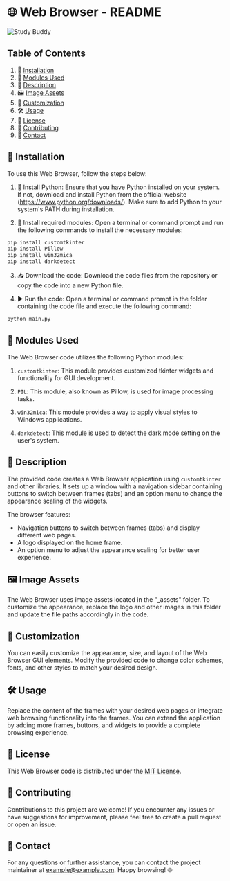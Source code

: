 # 🌐 Web Browser - README

![Study Buddy](https://i.postimg.cc/ZntZjFpg/Screenshot-2023-07-22-200700.png)

## Table of Contents
1. 🚀 [Installation](#-installation)
2. 🧩 [Modules Used](#-modules-used)
3. 📝 [Description](#-description)
4. 🖼️ [Image Assets](#-image-assets)
5. 🎨 [Customization](#-customization)
6. 🛠️ [Usage](#-usage)
7. 📜 [License](#-license)
8. 🤝 [Contributing](#-contributing)
9. 📧 [Contact](#-contact)

## 🚀 Installation <a name="installation"></a>
To use this Web Browser, follow the steps below:

1. 🐍 Install Python: Ensure that you have Python installed on your system. If not, download and install Python from the official website (https://www.python.org/downloads/). Make sure to add Python to your system's PATH during installation.

2. 🔧 Install required modules: Open a terminal or command prompt and run the following commands to install the necessary modules:

```bash
pip install customtkinter
pip install Pillow
pip install win32mica
pip install darkdetect
```

3. 📥 Download the code: Download the code files from the repository or copy the code into a new Python file.

4. ▶️ Run the code: Open a terminal or command prompt in the folder containing the code file and execute the following command:

```bash
python main.py
```

## 🧩 Modules Used <a name="modules-used"></a>
The Web Browser code utilizes the following Python modules:

1. `customtkinter`: This module provides customized tkinter widgets and functionality for GUI development.

2. `PIL`: This module, also known as Pillow, is used for image processing tasks.

3. `win32mica`: This module provides a way to apply visual styles to Windows applications.

4. `darkdetect`: This module is used to detect the dark mode setting on the user's system.

## 📝 Description <a name="description"></a>
The provided code creates a Web Browser application using `customtkinter` and other libraries. It sets up a window with a navigation sidebar containing buttons to switch between frames (tabs) and an option menu to change the appearance scaling of the widgets.

The browser features:
- Navigation buttons to switch between frames (tabs) and display different web pages.
- A logo displayed on the home frame.
- An option menu to adjust the appearance scaling for better user experience.

## 🖼️ Image Assets <a name="image-assets"></a>
The Web Browser uses image assets located in the "_assets" folder. To customize the appearance, replace the logo and other images in this folder and update the file paths accordingly in the code.

## 🎨 Customization <a name="customization"></a>
You can easily customize the appearance, size, and layout of the Web Browser GUI elements. Modify the provided code to change color schemes, fonts, and other styles to match your desired design.

## 🛠️ Usage <a name="usage"></a>
Replace the content of the frames with your desired web pages or integrate web browsing functionality into the frames. You can extend the application by adding more frames, buttons, and widgets to provide a complete browsing experience.

## 📜 License <a name="license"></a>
This Web Browser code is distributed under the [MIT License](LICENSE).

## 🤝 Contributing <a name="contributing"></a>
Contributions to this project are welcome! If you encounter any issues or have suggestions for improvement, please feel free to create a pull request or open an issue.

## 📧 Contact <a name="contact"></a>
For any questions or further assistance, you can contact the project maintainer at example@example.com. Happy browsing! 🌐
